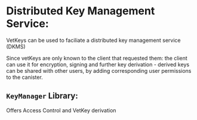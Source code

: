 # Distributed Key Management Service: 
VetKeys can be used to faciliate a distributed key management service (DKMS)

Since vetKeys are only known to the client that requested them: the client can use it for encryption, signing and further key derivation - derived keys can be shared with other users, by adding corresponding user permissions to the canister. 

## ``KeyManager`` Library: 
Offers Access Control and VetKey derivation 

